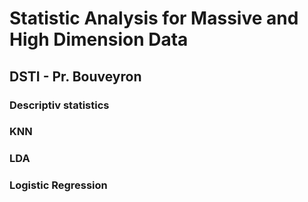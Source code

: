 # Statistic Analysis for Massive and High Dimension Data
## DSTI - Pr. Bouveyron

### Descriptiv statistics
### KNN
### LDA
### Logistic Regression
